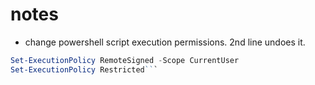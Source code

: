 # notes

- change powershell script execution permissions. 2nd line undoes it.
```powershell
Set-ExecutionPolicy RemoteSigned -Scope CurrentUser
Set-ExecutionPolicy Restricted```